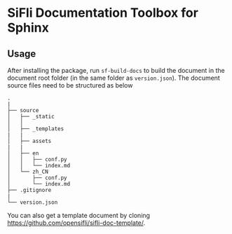 # SiFli Documentation Toolbox for Sphinx

## Usage
After installing the package, run `sf-build-docs` to build the document in the document root folder (in the same folder as `version.json`). The document source files need to be structured as below 
```
.
|
├── source
│   ├── _static
│   │   
│   ├── _templates
|   |
│   ├── assets
|   |
│   ├── en
│   │   ├── conf.py
│   │   └── index.md
│   └── zh_CN
│       ├── conf.py
│       └── index.md
├── .gitignore
|
└── version.json
```

You can also get a template document by cloning https://github.com/opensifli/sifli-doc-template/.

